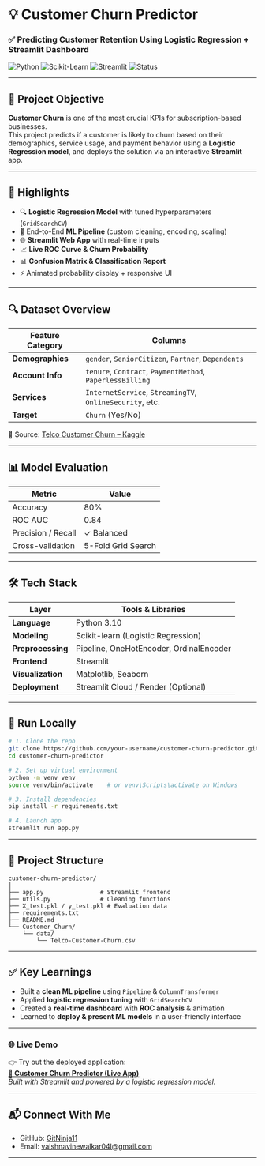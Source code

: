 # 💡 Customer Churn Predictor
### ✅ Predicting Customer Retention Using Logistic Regression + Streamlit Dashboard

![Python](https://img.shields.io/badge/Python-3.10-blue.svg) 
![Scikit-Learn](https://img.shields.io/badge/ML-Scikit--Learn-orange) 
![Streamlit](https://img.shields.io/badge/WebApp-Streamlit-red)
![Status](https://img.shields.io/badge/Status-Completed-success)

---

## 🎯 Project Objective

**Customer Churn** is one of the most crucial KPIs for subscription-based businesses.  
This project predicts if a customer is likely to churn based on their demographics, service usage, and payment behavior using a **Logistic Regression model**, and deploys the solution via an interactive **Streamlit** app.

---

## 🧠 Highlights

- 🔍 **Logistic Regression Model** with tuned hyperparameters (`GridSearchCV`)
- 🧼 End-to-End **ML Pipeline** (custom cleaning, encoding, scaling)
- 🌐 **Streamlit Web App** with real-time inputs
- 📈 **Live ROC Curve & Churn Probability**
- 📊 **Confusion Matrix & Classification Report**
- ⚡ Animated probability display + responsive UI
---

## 🔍 Dataset Overview

| Feature Category | Columns |
|------------------|---------|
| **Demographics** | `gender`, `SeniorCitizen`, `Partner`, `Dependents` |
| **Account Info** | `tenure`, `Contract`, `PaymentMethod`, `PaperlessBilling` |
| **Services**     | `InternetService`, `StreamingTV`, `OnlineSecurity`, etc. |
| **Target**       | `Churn` (Yes/No) |

📁 Source: [Telco Customer Churn – Kaggle](https://www.kaggle.com/datasets/blastchar/telco-customer-churn)

---

## 📊 Model Evaluation

| Metric               | Value   |
|----------------------|---------|
| Accuracy             | 80%     |
| ROC AUC              | 0.84    |
| Precision / Recall   | ✓ Balanced |
| Cross-validation     | 5-Fold Grid Search |

---

## 🛠️ Tech Stack

| Layer         | Tools & Libraries                        |
|---------------|-------------------------------------------|
| **Language**  | Python 3.10                               |
| **Modeling**  | Scikit-learn (Logistic Regression)        |
| **Preprocessing** | Pipeline, OneHotEncoder, OrdinalEncoder |
| **Frontend**  | Streamlit                                 |
| **Visualization** | Matplotlib, Seaborn                   |
| **Deployment**| Streamlit Cloud / Render (Optional)       |

---

## 🚀 Run Locally

```bash
# 1. Clone the repo
git clone https://github.com/your-username/customer-churn-predictor.git
cd customer-churn-predictor

# 2. Set up virtual environment
python -m venv venv
source venv/bin/activate    # or venv\Scripts\activate on Windows

# 3. Install dependencies
pip install -r requirements.txt

# 4. Launch app
streamlit run app.py
````

---

## 📂 Project Structure

```
customer-churn-predictor/
│
├── app.py                # Streamlit frontend
├── utils.py              # Cleaning functions
├── X_test.pkl / y_test.pkl # Evaluation data
├── requirements.txt
├── README.md
└── Customer_Churn/
    └── data/
        └── Telco-Customer-Churn.csv
```

---

## ✅ Key Learnings

* Built a **clean ML pipeline** using `Pipeline` & `ColumnTransformer`
* Applied **logistic regression tuning** with `GridSearchCV`
* Created a **real-time dashboard** with **ROC analysis** & animation
* Learned to **deploy & present ML models** in a user-friendly interface

---
### 🌐 Live Demo

👉 Try out the deployed application:  
**[🧠 Customer Churn Predictor (Live App)](https://customer-churn-predictor-pxh6onc8wr2jhkyjtugtfp.streamlit.app/)**  
*Built with Streamlit and powered by a logistic regression model.*

---

## 📬 Connect With Me

* GitHub: [GitNinja11](https://github.com/GitNinja)
* Email: [vaishnavinewalkar04l@gmail.com](vaishnavinewalkar04l@gmail.com)

---


